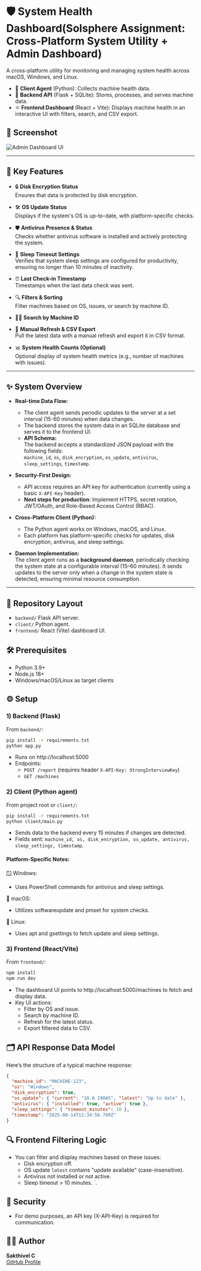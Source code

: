 # 🛡️ **System Health Dashboard(Solsphere Assignment: Cross-Platform System Utility + Admin Dashboard)**

A cross-platform utility for monitoring and managing system health across macOS, Windows, and Linux.

- 🐍 **Client Agent** (Python): Collects machine health data.
- 🐣 **Backend API** (Flask + SQLite): Stores, processes, and serves machine data.
- ⚛️ **Frontend Dashboard** (React + Vite): Displays machine health in an interactive UI with filters, search, and CSV export.

## 📸 **Screenshot**

![Admin Dashboard UI](frontend/public/dashboard.png)

---

## 🚀 **Key Features**

- 🔒 **Disk Encryption Status**  
  Ensures that data is protected by disk encryption.

- 🛠️ **OS Update Status**  
  Displays if the system's OS is up-to-date, with platform-specific checks.

- 🛡️ **Antivirus Presence & Status**  
  Checks whether antivirus software is installed and actively protecting the system.

- 🌙 **Sleep Timeout Settings**  
  Verifies that system sleep settings are configured for productivity, ensuring no longer than 10 minutes of inactivity.

- ⏰ **Last Check-in Timestamp**  
  Timestamps when the last data check was sent.

- 🔍 **Filters & Sorting**  
  Filter machines based on OS, issues, or search by machine ID.

- 🕵️‍♂️ **Search by Machine ID**

- 🔄 **Manual Refresh & CSV Export**  
  Pull the latest data with a manual refresh and export it in CSV format.

- 📊 **System Health Counts (Optional)**  
  Optional display of system health metrics (e.g., number of machines with issues).

---

## ✨ **System Overview**

- **Real-time Data Flow:**  
  - The client agent sends periodic updates to the server at a set interval (15-60 minutes) when data changes.  
  - The backend stores the system data in an SQLite database and serves it to the frontend UI.
  - **API Schema:**  
    The backend accepts a standardized JSON payload with the following fields:  
    `machine_id`, `os`, `disk_encryption`, `os_update`, `antivirus`, `sleep_settings`, `timestamp`.

- **Security-First Design:**  
  - API access requires an API key for authentication (currently using a basic `X-API-Key` header).  
  - **Next steps for production**: Implement HTTPS, secret rotation, JWT/OAuth, and Role-Based Access Control (RBAC).

- **Cross-Platform Client (Python):**  
  - The Python agent works on Windows, macOS, and Linux.  
  - Each platform has platform-specific checks for updates, disk encryption, antivirus, and sleep settings.

- **Daemon Implementation:**  
  The client agent runs as a **background daemon**, periodically checking the system state at a configurable interval (15–60 minutes). It sends updates to the server only when a change in the system state is detected, ensuring minimal resource consumption.
  
---

## 📁 **Repository Layout**

- `backend/` Flask API server.
- `client/` Python agent.
- `frontend/` React (Vite) dashboard UI.

## 🛠️ Prerequisites

- Python 3.9+
- Node.js 18+
- Windows/macOS/Linux as target clients

## ⚙️ Setup

### 1) Backend (Flask)

From `backend/`:

```bash
pip install -r requirements.txt  
python app.py
```

- Runs on http://localhost:5000
- Endpoints:
  - `POST /report` (requires header `X-API-Key: StrongInterviewKey`)
  - `GET /machines`

### 2) Client (Python agent)

From project root or `client/`:

```bash
pip install -r requirements.txt  
python client/main.py
```

- Sends data to the backend every 15 minutes if changes are detected.
- Fields sent: `machine_id, os, disk_encryption, os_update, antivirus, sleep_settings, timestamp`.

#### Platform-Specific Notes:

🪟 Windows:
- Uses PowerShell commands for antivirus and sleep settings.


🍎 macOS:
- Utilizes softwareupdate and pmset for system checks.

🐧 Linux:
- Uses apt and gsettings to fetch update and sleep settings.

### 3) Frontend (React/Vite)

From `frontend/`:

```bash
npm install
npm run dev
```

- The dashboard UI points to http://localhost:5000/machines to fetch and display data.
- Key UI actions:
  - Filter by OS and issue.
  - Search by machine ID.
  - Refresh for the latest status.
  - Export filtered data to CSV.

## 🗂️ API Response Data Model

Here’s the structure of a typical machine response:

```json
{
  "machine_id": "MACHINE-123",
  "os": "Windows",
  "disk_encryption": true,
  "os_update": { "current": "10.0.19045", "latest": "Up to date" },
  "antivirus": { "installed": true, "active": true },
  "sleep_settings": { "timeout_minutes": 10 },
  "timestamp": "2025-08-14T12:34:56.789Z"
}
```

## 🔍 Frontend Filtering Logic

- You can filter and display machines based on these issues:
  - Disk encryption off.
  - OS update `latest` contains "update available" (case-insensitive).
  - Antivirus not installed or not active.
  - Sleep timeout > 10 minutes.
`.

## 🔐 Security

- For demo purposes, an API key (X-API-Key) is required for communication.


## 👨‍💻 Author

**Sakthivel C**  
[GitHub Profile](https://github.com/Sakthi1904)


